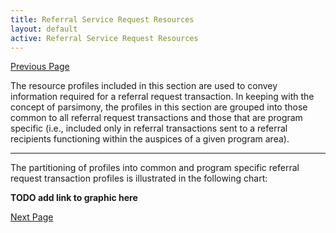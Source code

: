 ```yaml
---
title: Referral Service Request Resources
layout: default
active: Referral Service Request Resources
---
```


[Previous Page](Referral_Service_Request_Task.html)

The resource profiles included in this section are used to convey information required for a referral request transaction. In keeping with the concept of parsimony, the profiles in this section are grouped into those common to all referral request transactions and those that are program specific (i.e., included only in referral transactions sent to a referral recipients functioning within the auspices of a given program area).


-----


The partitioning of profiles into common and program specific referral request transaction profiles is illustrated in the following chart:

**TODO add link to graphic here**

[Next Page](Referral_Service_Request.html)